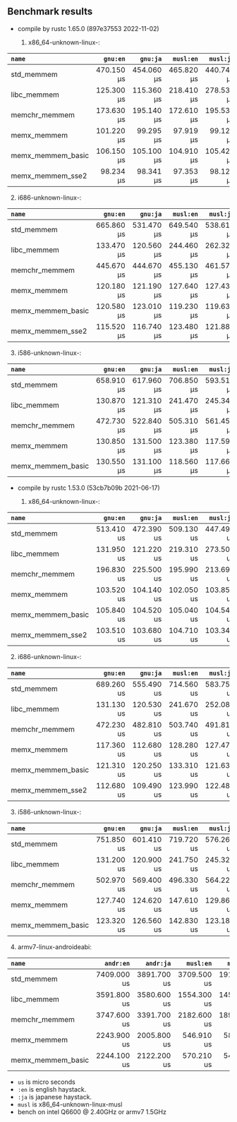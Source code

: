 ## Benchmark results

- compile by rustc 1.65.0 (897e37553 2022-11-02)

  1. x86_64-unknown-linux-:

|         `name`          |  `gnu:en`   |  `gnu:ja`   |  `musl:en`  |  `musl:ja`  |
|:------------------------|------------:|------------:|------------:|------------:|
| std_memmem              |  470.150 µs |  454.060 µs |  465.820 µs |  440.740 µs |
| libc_memmem             |  125.300 µs |  115.360 µs |  218.410 µs |  278.530 µs |
| memchr_memmem           |  173.630 µs |  195.140 µs |  172.610 µs |  195.530 µs |
| memx_memmem             |  101.220 µs |   99.295 µs |   97.919 µs |   99.120 µs |
| memx_memmem_basic       |  106.150 µs |  105.100 µs |  104.910 µs |  105.420 µs |
| memx_memmem_sse2        |   98.234 µs |   98.341 µs |   97.353 µs |   98.120 µs |

  2. i686-unknown-linux-:

|         `name`          |  `gnu:en`   |  `gnu:ja`   |  `musl:en`  |  `musl:ja`  |
|:------------------------|------------:|------------:|------------:|------------:|
| std_memmem              |  665.860 µs |  531.470 µs |  649.540 µs |  538.610 µs |
| libc_memmem             |  133.470 µs |  120.560 µs |  244.460 µs |  262.320 µs |
| memchr_memmem           |  445.670 µs |  444.670 µs |  455.130 µs |  461.570 µs |
| memx_memmem             |  120.180 µs |  121.190 µs |  127.640 µs |  127.430 µs |
| memx_memmem_basic       |  120.580 µs |  123.010 µs |  119.230 µs |  119.630 µs |
| memx_memmem_sse2        |  115.520 µs |  116.740 µs |  123.480 µs |  121.880 µs |

  3. i586-unknown-linux-:

|         `name`          |  `gnu:en`   |  `gnu:ja`   |  `musl:en`  |  `musl:ja`  |
|:------------------------|------------:|------------:|------------:|------------:|
| std_memmem              |  658.910 µs |  617.960 µs |  706.850 µs |  593.510 µs |
| libc_memmem             |  130.870 µs |  121.310 µs |  241.470 µs |  245.340 µs |
| memchr_memmem           |  472.730 µs |  522.840 µs |  505.310 µs |  561.450 µs |
| memx_memmem             |  130.850 µs |  131.500 µs |  123.380 µs |  117.590 µs |
| memx_memmem_basic       |  130.550 µs |  131.100 µs |  118.560 µs |  117.660 µs |


- compile by rustc 1.53.0 (53cb7b09b 2021-06-17)

  1. x86_64-unknown-linux-:

|         `name`          |  `gnu:en`   |  `gnu:ja`   |  `musl:en`  |  `musl:ja`  |
|:------------------------|------------:|------------:|------------:|------------:|
| std_memmem              |  513.410 us |  472.390 us |  509.130 us |  447.490 us |
| libc_memmem             |  131.950 us |  121.220 us |  219.310 us |  273.500 us |
| memchr_memmem           |  196.830 us |  225.500 us |  195.990 us |  213.690 us |
| memx_memmem             |  103.520 us |  104.140 us |  102.050 us |  103.850 us |
| memx_memmem_basic       |  105.840 us |  104.520 us |  105.040 us |  104.540 us |
| memx_memmem_sse2        |  103.510 us |  103.680 us |  104.710 us |  103.340 us |

  2. i686-unknown-linux-:

|         `name`          |  `gnu:en`   |  `gnu:ja`   |  `musl:en`  |  `musl:ja`  |
|:------------------------|------------:|------------:|------------:|------------:|
| std_memmem              |  689.260 us |  555.490 us |  714.560 us |  583.750 us |
| libc_memmem             |  131.130 us |  120.530 us |  241.670 us |  252.080 us |
| memchr_memmem           |  472.230 us |  482.810 us |  503.740 us |  491.810 us |
| memx_memmem             |  117.360 us |  112.680 us |  128.280 us |  127.470 us |
| memx_memmem_basic       |  121.310 us |  120.250 us |  133.310 us |  121.630 us |
| memx_memmem_sse2        |  112.680 us |  109.490 us |  123.990 us |  122.480 us |

  3. i586-unknown-linux-:

|         `name`          |  `gnu:en`   |  `gnu:ja`   |  `musl:en`  |  `musl:ja`  |
|:------------------------|------------:|------------:|------------:|------------:|
| std_memmem              |  751.850 us |  601.410 us |  719.720 us |  576.260 us |
| libc_memmem             |  131.200 us |  120.900 us |  241.750 us |  245.320 us |
| memchr_memmem           |  502.970 us |  569.400 us |  496.330 us |  564.220 us |
| memx_memmem             |  127.740 us |  124.620 us |  147.610 us |  129.860 us |
| memx_memmem_basic       |  123.320 us |  126.560 us |  142.830 us |  123.180 us |

  4. armv7-linux-androideabi:

|         `name`          |  `andr:en`  |  `andr:ja`  |  `musl:en`  |  `musl:ja`  |
|:------------------------|------------:|------------:|------------:|------------:|
| std_memmem              | 7409.000 us | 3891.700 us | 3709.500 us | 1918.400 us |
| libc_memmem             | 3591.800 us | 3580.600 us | 1554.300 us | 1453.900 us |
| memchr_memmem           | 3747.600 us | 3391.700 us | 2182.600 us | 1897.900 us |
| memx_memmem             | 2243.900 us | 2005.800 us |  546.910 us |  582.020 us |
| memx_memmem_basic       | 2244.100 us | 2122.200 us |  570.210 us |  549.610 us |


- `us` is micro seconds
- `:en` is english haystack.
- `:ja` is japanese haystack.
- `musl` is x86_64-unknown-linux-musl
- bench on intel Q6600 @ 2.40GHz or armv7 1.5GHz
